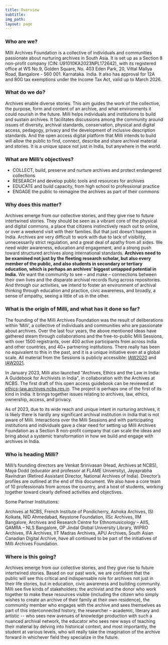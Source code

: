 ```yaml
---
title: Overview
subtitle:
img_path: 
layout: page
---
```


<!-- # Milli Archives Foundation
## A crucible for archives, innovation & education -->


### Who are we?
Milli Archives Foundation is a collective of individuals and communities passionate about nurturing archives in South Asia. It is set up as a Section 8 non-profit company (CIN: U91010KA2023NPL172642), with its registered office at WS No.9, Golden Square, No. 403 Eden Park, 20, Vittal Mallya Road, Bangalore - 560 001. Karnataka. India. It also has approval for 12A and 80G tax exemptions under the Income Tax Act, valid up to March 2026.

### What do we do?
Archives enable diverse stories. This aim guides the work of the collective, the purpose, form and content of an archive, and what environments it could nourish in the future. Milli helps individuals and institutions to build and sustain archives. It facilitates discussions among the community around issues of diversity, archival standards, conservation, physical and digital access, pedagogy, privacy and the development of inclusive description standards. And the open access digital platform that Milli intends to build will allow the public to find, connect, describe and share archival material and stories. It is a unique space not just in India, but anywhere in the world.

### What are Milli’s objectives?
*   COLLECT, build, preserve and nurture archives and protect endangered collections
*   RESEARCH and develop public tools and resources for archives
*   EDUCATE and build capacity, from high school to professional practice
*   ENGAGE the public to reimagine the archives as part of their commons 

### Why does this matter?
Archives emerge from our collective stories, and they give rise to future intertwined stories. They should be seen as a vibrant core of the physical and digital commons, a place that citizens instinctively reach out to online, or over a weekend visit with their families. But that just doesn’t happen in India. Archives are very difficult to work with due to lack of visibility, unnecessarily strict regulation, and a great deal of apathy from all sides. We need wider awareness, education and engagement, and a strong push toward structured archives along international standards. **Archives need to be examined not just by the fleeting research scholar, but also every member of the public, and also students in secondary or tertiary education, which is perhaps an archives’ biggest untapped potential in India.** We want the community to see – and make – connections between their own lives and the disparate archival records flung across repositories. And through our activities, we intend to foster an environment of archival thinking through education and practice, civic awareness, and broadly, a sense of empathy, seeing a little of us in the other.

### What is the origin of Milli, and what has it done so far?
The founding of the Milli Archives Foundation was the result of deliberations within ‘Milli’, a collective of individuals and communities who are passionate about archives. Over the last four years, the above mentioned ideas have gathered steam through collaborations and the free-to-public Milli Sessions, with over 1500 registrants, over 400 active participants from across India and other countries, and 40+ partnering institutions. There really has been no equivalent to this in the past, and it is a unique initiative even at a global scale. All material from the Sessions is publicly accessible: [IAW2020](https://www.milli.link/iaw2020) and [IAW2021](https://www.milli.link/iaw2021).

In January 2023, Milli also launched "Archives, Ethics and the Law in India: A Guidebook for Archivists in India", in collaboration with the Archives at NCBS. The first draft of this open access guidebook can be reviewed at [ethics-law.archives.ncbs.res.in](https://ethics-law.archives.ncbs.res.in). The project is perhaps one of the first of its kind in India. It brings together issues relating to archives, law, ethics, ownership, access, and privacy. 

As of 2023, due to its wide reach and unique intent in nurturing archives, it is likely there is hardly any significant archival institution in India that is not aware of Milli. Interactions over the Milli Sessions and with participating institutions and individuals gave a clear need for setting up Milli Archives Foundation as a Section 8 non-profit company that can scale the ideas and bring about a systemic transformation in how we build and engage with archives in India.

<!-- ### How will Milli fulfill its objectives?
Milli is set up as a Section 8 company, with two kinds of activities.

• FREE public good services like open source software tools, resource and best practices guidelines for archiving and conservation in India, standards for archives description, law and ethics guidebooks, curriculum and professional training guides. 

• PAID services to build a community, through archival consultancies, memberships and training. This will be a nominal revenue component (< 15 percent of activity) in the first three years, and it will be spun off as a separate consultancy after three years that will help sustain the public service intent of the Milli Archives Collective. -->

### Who is heading Milli?
Milli’s founding directors are Venkat Srinivasan (Head, Archives at NCBS), Maya Dodd (educator and professor at FLAME University), Jayaprabha Ravindran (Retired Assistant Director, National Archives of India). Director’s profiles are outlined at the end of this document. We also have a core team of 10 professionals from across the country, and a host of students, working together toward clearly defined activities and objectives. 

Some Partner Institutions:

Archives at NCBS, French Institute of Pondicherry, Ashoka Archives, ISI Kolkata, NID Ahmedabad, Keystone Foundation, IISc Archives, IIM Bangalore, Archives and Research Centre for Ethnomusicology – AIIS, QAMRA – NLS Bangalore, OP Jindal Global University Library, WIPRO Archives, IFA Archives, IIT Madras Archives, APU Archives, South Asian Canadian Digital Archive,  have all continued to be part of the initiatives of Milli Archives Foundation. 

<!-- ### What are some examples of Free-to-Public Deliverables?

*    COLLECT 

        ◦ Resource kit and guidelines for building archives with digital tools and assessment

        ◦ Workflow to go from an idea of an archive idea to publicly accessible archive. 
        
        ◦ Best practices guidebook: Physical and digital conservation
        
        ◦ Retention Schedule guidelines for archival papers at institutions
        
        ◦ Archive appraisal mechanism to help engage individual families/communities
        
        ◦ Publicly visible credible archive network in India for professional service/mentoring
        
        ◦ Archival client training and guidance programme.

*    RESEARCH  
     
        ◦ The Milli open access digital platform: to find, connect, describe and share archival material and stories. It is a unique space not just in India, but anywhere in the world.
        
        ◦ Legal and ethical guidebook for archives: Toward an ethical and legal standard for open access to archival material in India
        
        ◦ Developing a graded national standard to evaluate and assess archives
        
        ◦ Development of open archival description standard in India 
        
        ◦ Development of transparency metric to access archival material in India
*    EDUCATE: 
        
        ◦ Curriculum for training new archivists
        
        ◦ 4 month project template to engage senior school and college students in using archives.
        
        ◦ Semester-long open access course (in collaboration with institutions) to initiate undergraduate and postgraduate students across disciplines in the form, content and place of archives in society.
        
        ◦ Open access two-week workshop for professionals course on archives
        
        ◦ A national archivist peer mentoring programme

*    ENGAGE: 
        
        ◦ Annual  Milli Sessions in June between 2024 and 2026
        
        ◦ Develop template to organize mobile booths in cities to record/train oral history interviews from public
        
        ◦ Development of rotating exhibitions from partner institutions that can be openly used by schools and colleges across India. -->

### Where is this going?

Archives emerge from our collective stories, and they give rise to future intertwined stories. Based on our past work, we are confident that the public will see this critical and indispensable role for archives not just in their life stories, but in education, civic awareness and building community. Milli see five kinds of stakeholders: the archivist and the donor who work together to make these resources visible (including the citizen who simply wishes to create an archive of their family at their own residence), the community member who engages with the archive and sees themselves as part of this interconnected history, the researcher – academic, literary and artistic -- who sees new avenues of knowledge production with such a nuanced archival network, the educator who sees new ways of teaching their material by delving into historical context, and most importantly, the student at various levels, who will really take the imagination of the archive forward in whichever field they specialize in the future.

<!-- ### Biographical note on Directors of the Milli Archives Foundation:

**Venkat Srinivasan** is a founding member of [Milli](https://milli.link), a collective of individuals and communities committed to the nurturing of archives. He also heads the [Archives at NCBS](https://archives.ncbs.res.in/) in Bangalore, a public collecting centre for the history of science in contemporary India. In addition, he currently serves on the institutional review boards for the archives at IIT Madras, ISI Kolkata, and NID Ahmedabad, and on the board of the Commission on Bibliography and Documentation of the IUHPST (International Union of History and Philosophy of Science and Technology). He is a member of the Encoded Archival Descriptions – Technical Sub-committee (Society of American Archivists), and Committee on the Archives of Science and Technology (CAST) of the ICA Section on Research Institutions (International Council on Archives). He is a life member of the Oral History Association of India (OHAI), and served in an executive role in OHAI between 2020 and 2022. Prior to this, he was a research engineer at the SLAC National Accelerator Laboratory, Stanford University. In addition, he is an independent science writer, with work in The Atlantic and Scientific American online, Nautilus, Aeon, Wired, and the Caravan. He graduated with a Masters in Materials Science from Stanford University (2005), a Masters in Journalism (science) from Columbia University (2009), and a Bachelors in Engineering from the University of Delhi (2003).

**Dr. Maya Dodd** currently serves as the Director of the FLAME Centre for Legislative Education and Research at FLAME University, Pune, India. She received her Ph.D. from Stanford University and subsequent post-doctoral fellowships at Princeton University and JNU, India. She teaches digital cultures in the department of Humanities and has pioneered teaching Digital Humanities (DH) in the liberal arts at the undergraduate level, alongside supervision of doctoral students at FLAME. Through the Ownership of Public History in India grant from the British Academy she has been exploring tools for cultural archiving via techniques from DH. She serves as an editor for the Routledge series on Digital Humanities in Asia. She has also been elected to serve on the boards of the digital humanities association of India, the DHARTI collective and  Oral History Association of India (OHAI) . Since 2023, from being a founding member she is now a Director for the Milli  Archives Foundation, established to build standards and nurture archives in India. In collaboration, she is currently developing a new project on digitising Pune’s Architectural History from 1920-1980. She has recently been invited to be a part of a global advisory board based at the University of Rochester that will support the work of the “Humanities in the World,” and is working on a handbook for digital archiving and ethics.

**Jayaprabha Ravindran** retired as Assistant Director of Archives, National Archives of India. During a career spanning nearly three decades, she has been closely associated with various core activities of the National Archives of India like acquisition and accession of records (public and private), maintenance of records, facilitating access to the records and library, digital preservation of records and training programme for archives professionals and outreach programmes like seminars/workshops and exhibitions. In addition to heading the major Divisions of the National Archives of India, she has been a resource person in various Workshops on Records Management and archival sources organized by various Government Departments, Ministries, Universities and research centres. She has presented papers at various forums within the country and abroad and her articles are published in Comma, Journal of the International Council on Archives as also in a monograph published by SAARC Cultural Centre.  She was Member, Committee for ‘Study on Archives’, Government of Kerala (2017-19). Currently, Member, Kannur University Heritage Project( 2022- ); Expert, Board of Studies, National Museum Institute, for a PG course being developed on Archival Studies; Consultant, Archival Research, Confluence Media for their publication ‘Birth of a Nation’.   -->